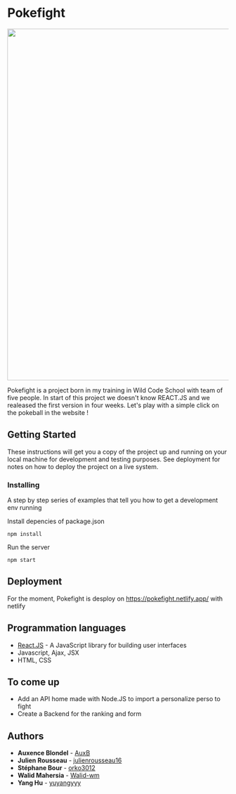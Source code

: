 # Pokefight

<p align="center">
  <img width="800" src="https://i.imgur.com/ataw5h1.png">
</p>

Pokefight is a project born in my training in Wild Code School with team of five people. 
In start of this project we doesn't know REACT.JS and we realeased the first version in four weeks.
Let's play with a simple click on the pokeball in the website !

## Getting Started

These instructions will get you a copy of the project up and running on your local machine for development and testing purposes. See deployment for notes on how to deploy the project on a live system.

### Installing

A step by step series of examples that tell you how to get a development env running

Install depencies of package.json

```
npm install
```
Run the server 

```
npm start
```

## Deployment
For the moment, Pokefight is desploy on https://pokefight.netlify.app/ with netlify

## Programmation languages

+ [React.JS](https://reactjs.org/) - A JavaScript library for building user interfaces
+ Javascript, Ajax, JSX
+ HTML, CSS

## To come up
* Add an API home made with Node.JS to import a personalize perso to fight
* Create a Backend for the ranking and form 

## Authors

* **Auxence Blondel** - [AuxB](https://github.com/AuxB)
* **Julien Rousseau** - [julienrousseau16](https://github.com/julienrousseau16)
* **Stéphane Bour** - [orko3012](https://github.com/orko3012)
* **Walid Mahersia** - [Walid-wm](https://github.com/Walid-wm)
* **Yang Hu** - [yuyangyyy](https://github.com/yuyangyyy)
